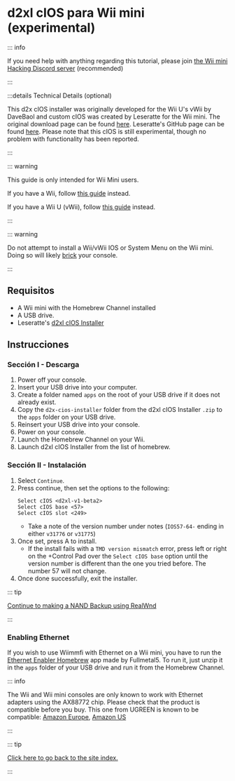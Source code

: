 # d2xl cIOS para Wii mini (experimental)

::: info

If you need help with anything regarding this tutorial, please join [the Wii mini Hacking Discord server](https://discord.gg/6ryxnkS) (recommended)

:::

:::details Technical Details (optional)

This d2x cIOS installer was originally developed for the Wii U's vWii by DaveBaol and custom cIOS was created by Leseratte for the Wii mini. The original download page can be found [here](https://wii.leseratte10.de/d2xl-cIOS/). Leseratte's GitHub page can be found [here](https://github.com/Leseratte10/d2xl-cios). Please note that this cIOS is still experimental, though no problem with functionality has been reported.

:::

::: warning

This guide is only intended for Wii Mini users.

If you have a Wii, follow [this guide](cios) instead.

If you have a Wii U (vWii), follow [this guide](cios-vwii) instead.

:::

::: warning

Do not attempt to install a Wii/vWii IOS or System Menu on the Wii mini. Doing so will likely [brick](bricks#ios-brick) your console.

:::

## Requisitos

- A Wii mini with the Homebrew Channel installed
- A USB drive.
- Leseratte's [d2xl cIOS Installer](/assets/files/d2xl_wii_mini_cIOS_installer_v1_beta2.zip)

## Instrucciones

### Sección I - Descarga

1. Power off your console.
2. Insert your USB drive into your computer.
3. Create a folder named `apps` on the root of your USB drive if it does not already exist.
4. Copy the `d2x-cios-installer` folder from the d2xl cIOS Installer `.zip` to the `apps` folder on your USB drive.
5. Reinsert your USB drive into your console.
6. Power on your console.
7. Launch the Homebrew Channel on your Wii.
8. Launch d2xl cIOS Installer from the list of homebrew.

### Sección II - Instalación

1. Select `Continue`.
2. Press continue, then set the options to the following:
   ```
   Select cIOS <d2xl-v1-beta2>
   Select cIOS base <57>
   Select cIOS slot <249>
   ```
   - Take a note of the version number under notes (`IOS57-64-` ending in either `v31776` or `v31775`)
3. Once set, press A to install.
   - If the install fails with a `TMD version mismatch` error, press left or right on the +Control Pad over the `Select cIOS base` option until the version number is different than the one you tried before. The number 57 will not change.
4. Once done successfully, exit the installer.

::: tip

[Continue to making a NAND Backup using RealWnd](wnd-mini)

:::

### Enabling Ethernet

If you wish to use Wiimmfi with Ethernet on a Wii mini, you have to run the [Ethernet Enabler Homebrew](/assets/files/Wii_Mini_Ethernet_Enable.zip) app made by Fullmetal5. To run it, just unzip it in the `apps` folder of your USB drive and run it from the Homebrew Channel.

::: info

The Wii and Wii mini consoles are only known to work with Ethernet adapters using the AX88772 chip. Please check that the product is compatible before you buy. This one from UGREEN is known to be compatible: [Amazon Europe](https://www.amazon.de/dp/B00MYT481C), [Amazon US](https://a.co/d/3OcSJDS)

:::

::: tip

[Click here to go back to the site index.](site-navigation)

:::
